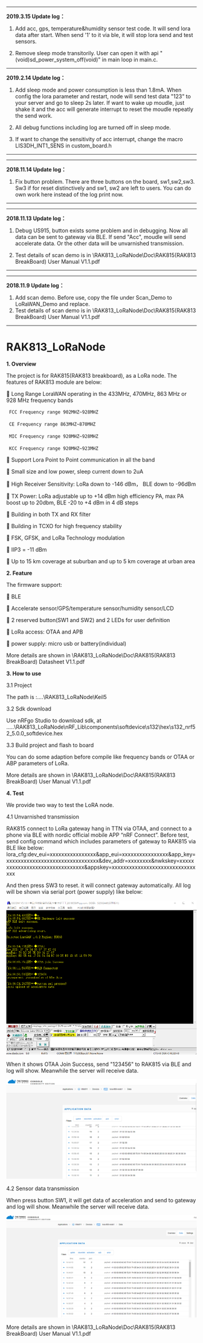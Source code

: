 
***************************************************************************************************************************************
**2019.3.15 Update log：**

1. Add acc, gps, temperature&humidity sensor test code. It will send lora data after start. When send '1' to it via ble, it will stop lora send and test sensors.

2. Remove sleep mode transitorily. User can open it with api "(void)sd_power_system_off(void)" in main loop in main.c.  
***************************************************************************************************************************************
**2019.2.14 Update log：**

1. Add sleep mode and power consumption is less than 1.8mA. When config the lora parameter and restart, node will send test data "123" to your server and go to sleep 2s later. If want to wake up moudle, just shake it and the acc will generate interrupt to reset the moudle repeatly the send work.

2. All debug functions including log are turned off in sleep mode.

3. If want to change the sensitivity of acc interrupt, change the macro LIS3DH_INT1_SENS in custom_board.h 

***************************************************************************************************************************************
***************************************************************************************************************************************
**2018.11.14 Update log：**

1. Fix button problem. There are three buttons on the board, sw1,sw2,sw3. Sw3 if for reset distinctively and sw1, sw2 are left to users.
You can do own work here instead of the log print now.

***************************************************************************************************************************************
***************************************************************************************************************************************
**2018.11.13 Update log：**

1. Debug US915, button exists some problem and in debugging. Now all data can be sent to gateway via BLE. If send "Acc", moudle will send accelerate data. Or the other data will be unvarnished transmission. 

2. Test details of scan demo is in \RAK813_LoRaNode\Doc\RAK815(RAK813 BreakBoard) User Manual V1.1.pdf

***************************************************************************************************************************************
***************************************************************************************************************************************
**2018.11.9 Update log：**

1. Add scan demo. Before use, copy the file under Scan_Demo to LoRaWAN_Demo and replace.
2. Test details of scan demo is in \RAK813_LoRaNode\Doc\RAK815(RAK813 BreakBoard) User Manual V1.1.pdf

***************************************************************************************************************************************
# RAK813_LoRaNode

**1. Overview**

  The project is for RAK815(RAK813 breakboard), as a LoRa node. The features of RAK813 module are below:
 
   Long Range LoraWAN operating in the 433MHz, 470MHz, 863 MHz or 928 MHz frequency bands
  
     FCC Frequency range 902MHZ~928MHZ
     
     CE Frequency range 863MHZ~870MHZ
     
     MIC Frequency range 920MHZ~928MHZ
     
     KCC Frequency range 920MHZ~923MHZ
     
   Support Lora Point to Point communication in all the band
  
   Small size and low power, sleep current down to 2uA
  
   High Receiver Sensitivity: LoRa down to -146 dBm， BLE down to -96dBm
  
   TX Power: LoRa adjustable up to +14 dBm high efficiency PA, max PA boost up to 20dbm, BLE -20 to +4 dBm in 4 dB steps
  
   Building in both TX and RX filter
  
   Building in TCXO for high frequency stability
  
   FSK, GFSK, and LoRa Technology modulation
  
   IIP3 = -11 dBm
  
   Up to 15 km coverage at suburban and up to 5 km coverage at urban area
  
  

**2. Feature**
  
  The firmware support:
  
   BLE
  
   Accelerate sensor/GPS/temperature sensor/humidity sensor/LCD
  
   2 reserved button(SW1 and SW2) and 2 LEDs for user definition 
  
   LoRa access: OTAA and APB
  
   power supply: micro usb or battery(individual)
  
  More details are shown in \RAK813_LoRaNode\Doc\RAK815(RAK813 BreakBoard) Datasheet V1.1.pdf
  
  
**3. How to use**

  3.1 Project
  
  The path is :....\RAK813_LoRaNode\Keil5
  
  3.2 Sdk download
  
  Use nRFgo Studio to download sdk, at .....\RAK813_LoRaNode\nRF_Lib\components\softdevice\s132\hex\s132_nrf52_5.0.0_softdevice.hex
  
  3.3 Build project and flash to board
  
  You can do some adaption before compile like frequency bands or OTAA or ABP parameters of LoRa.
  
  More details are shown in \RAK813_LoRaNode\Doc\RAK815(RAK813 BreakBoard) User Manual V1.1.pdf
  
**4. Test**
  
  We provide two way to test the LoRA node. 
  
  4.1 Unvarnished transmission 
  
  RAK815 connect to LoRa gateway hang in TTN via OTAA, and connect to a phone via BLE with nordic official mobile APP “nRF Connect”. Before test, send config command which includes parameters of gateway to RAK815 via BLE like below:
  lora_cfg:dev_eui=xxxxxxxxxxxxxxxx&app_eui=xxxxxxxxxxxxxxxx&app_key=xxxxxxxxxxxxxxxxxxxxxxxxxxxxxxxx&dev_addr=xxxxxxxx&nwkskey=xxxxxxxxxxxxxxxxxxxxxxxxxxxxxxxx&appskey=xxxxxxxxxxxxxxxxxxxxxxxxxxxxxxxx
  
  And then press SW3 to reset. it will connect gateway automatically. All log will be shown via serial port (power supply) like below:
  
  ![image](https://github.com/RAKWireless/RAK813_LoRaNode/blob/master/Doc/img/com_log.png)
  
  When it shows OTAA Join Success, send "123456" to RAK815 via BLE and log will show. Meanwhile the server will receive data.
  
  ![image](https://github.com/RAKWireless/RAK813_LoRaNode/blob/master/Doc/img/ble_transparent%20transmission.png)
  
  4.2 Sensor data transmission
  
  When press button SW1, it will get data of acceleration and send to gateway and log will show. Meanwhile the server will receive data.
  
  ![image](https://github.com/RAKWireless/RAK813_LoRaNode/blob/master/Doc/img/button_upload_accelerate.png)
  
  More details are shown in \RAK813_LoRaNode\Doc\RAK815(RAK813 BreakBoard) User Manual V1.1.pdf

